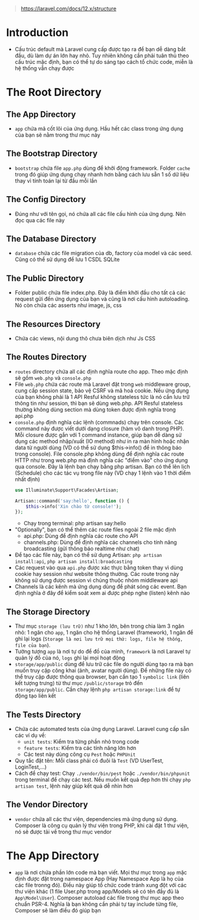 > https://laravel.com/docs/12.x/structure

# Introduction
- Cấu trúc default mà Laravel cung cấp được tạo ra để bạn dễ dàng bắt đầu, dù làm dự án lớn hay nhỏ. Tuy nhiên không cần phải tuân thủ theo cấu trúc mặc định, bạn có thể tự do sáng tạo cách tổ chức code, miễn là hệ thống vẫn chạy được

# The Root Directory

## The App Directory
- `app` chứa mã cốt lõi của ứng dụng. Hầu hết các class trong ứng dụng của bạn sẽ nằm trong thư mục này

## The Bootstrap Directory
- `bootstrap` chứa file `app.php` dùng để khởi động framework. Folder `cache` trong đó giúp ứng dụng chạy nhanh hơn bằng cách lưu sẵn 1 số dữ liệu thay vì tính toán lại từ đầu mỗi lần

## The Config Directory
- Đúng như với tên gọi, nó chứa all các file cấu hình của ứng dụng. Nên đọc qua các file này

## The Database Directory
- `database` chứa các file migration của db, factory của model và các seed. Cũng có thể sử dụng để lưu 1 CSDL SQLite

## The Public Directory
- Folder public chứa file index.php. Đây là điểm khởi đầu cho tất cả các request gửi đến ứng dụng của bạn và cũng là nơi cấu hình autoloading. Nó còn chứa các asserts như image, js, css

## The Resources Directory
- Chứa các views, nội dung thô chưa biên dịch như Js CSS

## The Routes Directory
- `routes` directory chứa all các định nghĩa route cho app. Theo mặc định sẽ gồm `web.php` và `console.php`
- File `web.php` chứa các route mà Laravel đặt trong `web` middleware group, cung cấp session state, bảo vệ CSRF và mã hoá cookie. Nếu ứng dụng của bạn không phải là 1 API Resful không stateless tức là nó cần lưu trữ thông tin như session, thì bạn sẽ dùng web.php. API Resful stateless thường không dùng section mà dùng token được định nghĩa trong api.php
- `console.php` định nghĩa các lệnh (commnads) chạy trên console. Các command này được viết dưới dạng closure (hàm vô danh trong PHP). Mỗi closure được gắn với 1 command instance, giúp bạn dễ dàng sử dụng các method nhập/xuất (IO method) như in ra màn hình hoặc nhận data từ người dùng (VD có thể sử dụng $this->info() để in thông báo trong console). File console.php không dùng để định nghĩa các route HTTP như trong web.php mà định nghĩa các "điểm vào" cho ứng dụng qua console. Đây là lệnh bạn chạy bằng php artisan. Bạn có thể lên lịch (Schedule) cho các tác vụ trong file này (VD chạy 1 lệnh vào 1 thời điểm nhất định)
  ```php
  use Illuminate\Support\Facades\Artisan;

  Artisan::command('say:hello', function () {
      $this->info('Xin chào từ console!');
  });
  ```
  - Chạy trong terminal: php artisan say:hello
- "Optionally", bạn có thể thêm các route files ngoài 2 file mặc định
  - api.php: Dùng để định nghĩa các route cho API
  - channels.php: Dùng để định nghĩa các channels cho tính năng broadcasting (gửi thông báo realtime như chat)
- Để tạo các file này, bạn có thể sử dụng Artisan: `php artisan install:api`, `php artisan install:broadcasting`
- Các request vào qua `api.php` được xác thực bằng token thay vì dùng cookie hay session như website thông thường. Các route trong này không sử dụng được session vì chúng thuộc nhóm middleware api
- Channels là các kênh mà ứng dụng dùng để phát sóng các event. Bạn định nghĩa ở đây để kiểm soát xem ai được phép nghe (listen) kênh nào

## The Storage Directory
- Thư mục `storage (lưu trữ)` như 1 kho lớn, bên trong chia làm 3 ngăn nhỏ: 1 ngăn cho `app`, 1 ngăn cho hệ thống Laravel (framework), 1 ngăn để ghi lại logs (`Storage là nơi lưu trữ mọi thứ: logs, file hệ thống, file của bạn`). 
- Tưởng tượng `app` là nơi tự do để đồ của mình, `framework` là nơi Laravel tự quản lý đồ của nó, `logs` ghi lại mọi hoạt động
- `storage/app/public` dùng để lưu trữ các file do người dùng tạo ra mà bạn muốn truy cập công khai (ảnh, avatar người dùng). Để những file này có thể truy cập được thông qua browser, bạn cần tạo 1 `symbolic link` (liên kết tượng trưng) từ thư mục `/public/storage` trỏ đến `storage/app/public`. Cần chạy lệnh `php artisan storage:link` để tự động tạo liên kết

## The Tests Directory
- Chứa các automated tests của ứng dụng Laravel. Laravel cung cấp sẵn các ví dụ về:
  - `unit tests`: Kiểm tra từng phần nhỏ trong code
  - `feature tests`: Kiểm tra các tính năng lớn hơn
  - Các test này dùng công cụ `Pest` hoặc `PHPUnit`
- Quy tắc đặt tên: Mỗi class phải có đuôi là `Test` (VD UserTest, LoginTest,...)
- Cách để chạy test: Chạy `./vendor/bin/pest` hoặc `./vendor/bin/phpunit` trong terminal để chạy các test. Nếu muốn kết quả đẹp hơn thì chạy `php artisan test`, lệnh này giúp kết quả dễ nhìn hơn

## The Vendor Directory
- `vendor` chứa all các thư viện, dependencies mà ứng dụng sử dụng. Composer là công cụ quản lý thư viện trong PHP, khi cài đặt 1 thư viện, nó sẽ được tải về trong thư mục vendor

# The App Directory
- `app` là nơi chứa phần lớn code mà bạn viết. Mọi thư mục trong `app` mặc định được đặt trong namespace App (Hay Namespace App là họ của các file tronng đó). Điều này giúp tổ chức code tránh xung đột với các thư viện khác (1 file User.php trong app/Models sẽ có tên đầy đủ là `App\Model\User`). Composer autoload các file trong thư mục app theo chuẩn PSR-4. Nghĩa là bạn không cần phải tự tay include từng file, Composer sẽ làm điều đó giúp bạn


